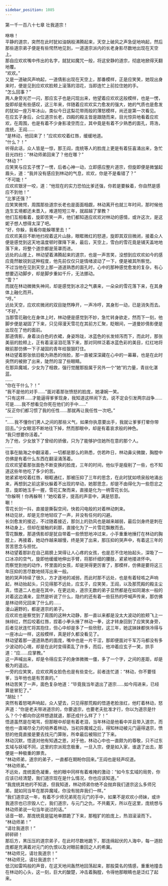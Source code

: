 ```yaml
---
sidebar_position: 1085
---
```

 第一千一百八十七章 壮我道宗！


咻咻！  
平静的道宗，突然在此时犹如油锅般沸腾起来，天空上破风之声急促地响起，然后那些道宗弟子便是有些愕然地见到，一道道宗派内的长老身影尽数地出现在天空上。  
那自应欢欢嘴中传出的名字，就犹如魔咒一般，将这安静的道宗，彻底地掀得天翻地覆。  
“欢欢。”  
又是一道破风声响起，一道倩影出现在天空上，那番模样，正是应笑笑，她现出身来时，便是见到应欢欢脸颊上滚落的泪花，当即连忙上前拉住她的手。  
“怎么回事？”  
两人身旁光芒一闪，那应玄子也是闪现出来，他望着应欢欢这般模样，也是一愣，旋即却是有些感叹，这三年来，伴随着应欢欢实力愈发的强大，她的气质也是愈发的犹如一座万年冰山，类似今日这梨花带雨般的薄怒模样，尚还是第一次看见。  
在应玄子身后，众位道宗长老，四殿的殿主皆是跟随而来，目光惊异地看着应欢欢，在周围，也是有着不少身影凌空而立，其中竟是有着不少熟悉的面孔，蒋浩，庞统，王阎……  
“是林动，他回来了！”应欢欢咬着红唇，缓缓地道。  
“什么？！”  
听得此话，众人皆是一惊，那王阎，庞统等人的脸庞上更是有着狂喜涌出来，急忙目光四扫：“林动师弟回来了？他在哪？”  
“林动？”  
应笑笑与应玄子愣了一愣，后者心神一动，立即感应整片道宗，但旋即便是微皱起眉头，道：“我并没有感应到林动的气息，欢欢，你是不是看错了？”  
“不可能！”  
应欢欢银牙一咬，道：“他现在的实力恐怕比爹还强，你若是要躲着，你自然是感应不到他！”  
“比爹还强？”  
应笑笑微愕，周围那些道宗长老也是面面相觑，林动离开也就三年时间，那时候他连生玄境都还未晋入，难道短短三年，就超越了掌教？  
他们互相看着，旋即苦笑一声，他们都知道应欢欢对林动的感情，或许这次，是这妮子想人想得太深了吧。  
“好，你躲，我看你能躲哪里去！”  
应欢欢美目不断地扫视着这片山脉，眼眶微红的怒道，旋即其双目微闭，接着众人便是感觉到这天地温度顿时骤降下来，最后，天空上，雪白的雪花竟是铺天盖地地落下来，将整个道宗都是笼罩而进。  
远处的山崖上，林动望着沸腾起来的道宗，也是一声苦笑，没想到应欢欢如今的感应竟然敏锐到这种程度，他先前仅仅只是情绪波动了一下，便是被其所察觉。  
不过当他在见到天空上那一道道熟悉的面孔时，心中的那种感觉愈发的复杂，有心想要迈动脚步，却是脚步重如千斤，无法挪动。  
“雪？”  
而就在林动微微失神间，却是感觉到冰凉之气袭来，一朵朵的雪花落下来，在其身体上融化而开。  
“哼。”  
远处天空，应欢欢微闭的双目陡然睁开，一声冷哼，其身形一动，已是消失而去。  
“不好。”  
当那雪花融化在身体上时，林动便是感觉到不妙，急忙转身欲走，然而下一刻，他脚步便是凝固了下来，只见得漫天雪花在其前方汇聚，眨眼间，一道曼妙倩影便是出现在了他的面前。  
那道倩影，身着淡白色的衣裙，身姿玲珑，冰蓝色的长发倾泻而下，而此时，那张美丽的脸颊上，正有着滚滚泪花落下来，那对同样泛着冰蓝色彩的美目，红红地将眼前那仿佛一下子凝固的青年给狠狠盯住。  
林动望着那张依旧极为熟悉的俏脸，那一直被深深藏在心中的一幕幕，也是在此时突然的被掀了出来，陡然的湿了些眼睛。  
在那异魔城，少女为了相救，强行觉醒那股属于另外一个“她”的力量，青丝化湛蓝。  
……  
“你在干什么？！”  
“我不是他的对手……”面对着那张愤怒的脸庞，她凄婉一笑。  
“只有这样……才能逼得爹爹现身，我知道这样闹下去，说不定会引发两宗战争……可是……我不想看见你死在他们的手中……”  
“反正你们都习惯了我的任性……那就再让我任性一次吧。”  
……  
“……我不懂你们男人之间的那些义气，如果你执意要出手，我就让爹爹打晕你带回去。”少女眼泪不断地往下掉，然而那眼中，却是有着哀求般的神色。  
“我只想要你活着。”  
为了他，少女放下了曾经的骄傲，只为了能够护住她所在意的那个人。  
……  
往事在脑海之中翻滚着，一切都是那么的熟悉，仿若昨日，林动鼻尖微酸，胸膛中仿佛是有着什么东西在翻滚涌荡着。  
应欢欢望着那张面色不断变换的脸庞，三年的时间，他似乎是瘦削了一些，也不知道这些年他吃了多少的苦。  
她紧紧地咬着红唇，眼眶通红，那被压抑了三年的思念，在此时犹如喷泉般地涌出来，再想到之前这家伙躲着不出现的举动，她那思念，却是不由得化为一些怨忿之意，旋即她玉手一握，雪花汇聚而来，直接是化为一柄雪花长剑。  
“你躲啊！你再躲啊！”她咬着牙，提高的声音中，满是怒意。  
唰！  
雪花长剑一抖，直接是撕裂空间，快若闪电般的对着林动刺来。  
林动见状，却是无奈地轻叹了一声，并没有任何的闪避。  
长剑愈发的接近，不过随着接近，那剑上的劲风也是越来越弱，最后剑身终是刺在林动身上，但却在接触的刹那，直接化为了一片雪花飘散而去。  
雪花飘散，那道倩影却是犹自带着一些愤怒地冲过来，小手重重地捶打在林动的胸膛上，再接着，她动作越来越慢，终是哭了出来，那压抑的哭声中，有着这三年的苦苦思念与担忧。  
林动望着那趴在自己肩膀上哭得让人心疼的女孩，也是忍不住地抬起头，深吸了一口冰凉的空气，旋即他缓缓地伸出手臂，将那纤细的腰肢，紧紧地搂进怀中。  
而察觉到他的动作，怀里面的女孩，却是哭得更厉害了，那模样，仿佛是要将这三年压抑的苦尽数地倾泻出来一般。  
她的哭声持续了很久，方才逐地的减弱，而此时那不远处，也是有着轻咳之声响起，林动抬起头，只见得那不远处，应玄子，应笑笑，王阎，以及那荒殿的殿主尘真，悟道二人也是在其中，在更远处，道宗无数的弟子显然都是在如同潮水一般的对着这边涌来，显然是听说了什么，隐约的还有着一些狂热的呼喊声传来，那仿佛是林动师兄回来了什么的……  
漫山遍野的，都是道宗的弟子。  
应欢欢也是察觉到了周围的这种大动静，那一直以来都是没太大波动的脸颊飞上一抹绯红，然后咬着红唇，捏着小拳头捶了林动一拳，这才转身回到了应笑笑身旁，后者见状连忙将其抱住，但心中却是多了一些欣慰，这三年，她这妹妹都快冷得与一座冰山一样，这般模样，真是好久都没看见了。  
林动望着那一道道熟悉的面庞，嘴中也是一片干涩，那即便面对千军万马都没有多少波动的心境，却是在此时变得紊乱了许多，而后，他冲着应玄子一笑，拱手道：“应……应掌教。”  
这一声喊出来，却是令得应玄子的身体微微一僵，多了一个字，之间的差距，却是极为的遥远。  
一旁的应笑笑，应欢欢两女脸色也是有些变化，前者连忙道：“林动，你不要怪爹，当年他也是有苦衷的。”  
林动苦笑了一声，面色复杂地道：“毕竟我当年退出了道宗……如今闯进来，已经算是冒犯了。”  
“胡扯！”  
突然有着怒喝声响起，众人望去，只见得那荒殿的悟道老脸涨红，他盯着林动，怒声道：“你是老夫带进道宗的，你要退宗，也要老夫批准才行，你以为道宗是什么？个个都向你这样想退就退，那还成什么样了？！”  
悟道虽然是在喝骂，但那眼中却是有着老泪，当年林动是他看中并且带入道宗，而他也一直竭尽全力的培养着林动，当初异魔城之后，得知林动被元门逼得退宗，愤怒的他竟直接是要去找元门算账，所幸最后被阻拦了下来。  
林动沉默，悟道对他有知遇之恩，对于他，林动心中也一直颇为的尊敬，只不过东玄域与妖域不同，这里的宗派观念极重，一旦入宗，便是如入家，谁退了出去，那便是一种极重的罪责。  
“林动师弟，道宗的弟子，一直都在期盼你回来。”王阎也是轻声叹道。  
“林动师弟。”  
不远处，庞统面色凝重，他的眼中同样有着难掩的激动：“如今东玄域的局势，你应该已经清楚，我们道宗现在是什么情况，你也应该知道。”  
“我庞统其他的不知道，但我知道，林动师弟你绝不会抛弃我们道宗这么多师兄弟，就如同当年在那异魔域，你没有抛弃我们一样。”  
“我们道宗这一年，有着不少师兄弟死在元门的手中，如果不是欢欢小师妹，或许我道宗也已宗毁人亡，我们道宗，与元门之仇，不共戴天，所以在这里，庞统想与林动师弟说一句当年说过的话。”  
话音一顿，那庞统竟是猛地单膝跪了下来，那粗犷的脸庞上，热泪滚滚而下。  
“林动师弟！”  
“请壮我道宗！”  
砰砰砰！  
那后方，黑压压的道宗弟子，在此时尽数地跪下，那连绵起伏的人海中，每一道脸庞都是充满着对元门的仇恨以及对眼前重回之人的希冀。  
“林动师兄，请壮我道宗！”  
“林动师兄，请壮我道宗！”  
低沉如雷鸣般的声音，在这天地间轰然地回荡起来，那股莫名的情感，重重地撞击在林动的心头，这一刻，巨大的酸楚，冲击着胸膛，令得他那眼睛也是泛红了起来。  
  
  
